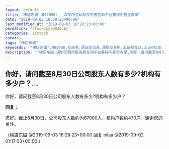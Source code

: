 ```yaml
---
layout: default
title: '横店东磁（002056）- 深交所互动易投资者互动平台董秘问答全收录'
date: "2019-09-03 16:28:23+00:00"
last_modified_at: "2019-09-03 16:28:23+00:00"
permalink: /stock/sz/002056/
categories: szstock
cover: 
tags: "横店东磁"
keywords: '"横店东磁",002056,互动易,深证互动易,深圳交易所,上证易互动,上证e互动'
description: '"横店东磁-深圳交易所投资者互动平台董秘问答全收录,你好，请问截至8月30日公司股东人数有多少?机构有多少户？"'
---
```


## 你好，请问截至8月30日公司股东人数有多少?机构有多少户？...

你好，请问截至8月30日公司股东人数有多少?机构有多少户？

**回复**：

您好。截止8月30日，公司股东人数约为87000人，机构户数约470户。谢谢您的关注。 

（横店东磁  @2019-09-03 16:28:23+00:00 回复 nilaa  @2019-09-02 01:17:03+00:00 ）

